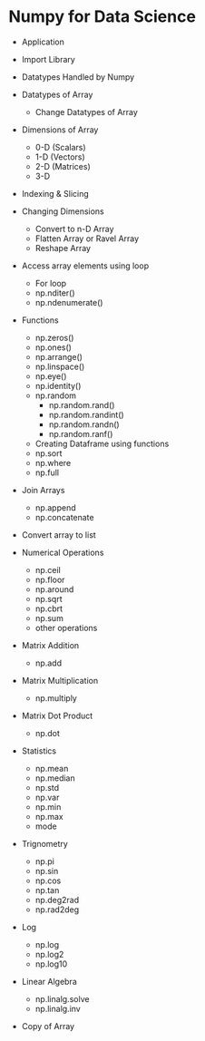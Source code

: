 
# Numpy for Data Science

* Application

* Import Library

* Datatypes Handled by Numpy

* Datatypes of Array
    - Change Datatypes of Array

* Dimensions of Array
    - 0-D (Scalars)
    - 1-D (Vectors)
    - 2-D (Matrices)
    - 3-D

* Indexing & Slicing

* Changing Dimensions
    - Convert to n-D Array
    - Flatten Array or Ravel Array
    - Reshape Array

* Access array elements using loop
    - For loop
    - np.nditer()
    - np.ndenumerate()

* Functions
    - np.zeros()
    - np.ones()
    - np.arrange()
    - np.linspace()
    - np.eye()
    - np.identity()
    - np.random
        - np.random.rand()
        - np.random.randint()
        - np.random.randn()
        - np.random.ranf()
    - Creating Dataframe using functions
    - np.sort
    - np.where
    - np.full

* Join Arrays
    - np.append
    - np.concatenate

* Convert array to list

* Numerical Operations
    - np.ceil
    - np.floor
    - np.around
    - np.sqrt
    - np.cbrt
    - np.sum
    - other operations

* Matrix Addition
    - np.add

* Matrix Multiplication
    - np.multiply

* Matrix Dot Product
    - np.dot

* Statistics
    - np.mean
    - np.median
    - np.std
    - np.var
    - np.min
    - np.max
    - mode

* Trignometry
    - np.pi
    - np.sin
    - np.cos
    - np.tan
    - np.deg2rad
    - np.rad2deg

* Log
    - np.log
    - np.log2
    - np.log10

* Linear Algebra
    - np.linalg.solve
    - np.linalg.inv

* Copy of Array
    